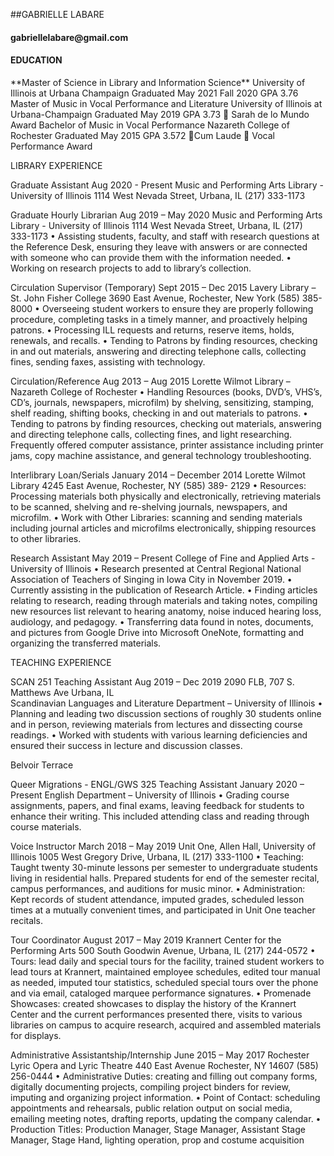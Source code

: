 ##GABRIELLE LABARE
<h4>gabriellelabare@gmail.com</h4>

<h4>EDUCATION</h4>
**Master of Science in Library and Information Science**
University of Illinois at Urbana Champaign		Graduated May 2021
Fall 2020 GPA 3.76 
Master of Music in Vocal Performance and Literature	
University of Illinois at Urbana-Champaign			Graduated May 2019
GPA 3.73  Sarah de lo Mundo Award
Bachelor of Music in Vocal Performance	
Nazareth College of Rochester					Graduated May 2015
GPA 3.572 Cum Laude  Vocal Performance Award

LIBRARY EXPERIENCE

Graduate Assistant							Aug 2020 - Present
Music and Performing Arts Library - University of Illinois
1114 West Nevada Street, Urbana, IL
(217) 333-1173

Graduate Hourly Librarian						Aug 2019 – May 2020
Music and Performing Arts Library - University of Illinois
1114 West Nevada Street, Urbana, IL
(217) 333-1173
•	Assisting students, faculty, and staff with research questions at the Reference Desk, ensuring they leave with answers or are connected with someone who can provide them with the information needed. 
•	Working on research projects to add to library’s collection. 

Circulation Supervisor (Temporary)				Sept 2015 – Dec 2015
Lavery Library – St. John Fisher College
3690 East Avenue, Rochester, New York
(585) 385-8000
•	Overseeing student workers to ensure they are properly following procedure, completing tasks in a timely manner, and proactively helping patrons.
•	Processing ILL requests and returns, reserve items, holds, renewals, and recalls.
•	Tending to Patrons by finding resources, checking in and out materials, answering and directing telephone calls, collecting fines, sending faxes, assisting with technology.

Circulation/Reference			 			Aug 2013 – Aug 2015
Lorette Wilmot Library – Nazareth College of Rochester
•	Handling Resources (books, DVD’s, VHS’s, CD’s, journals, newspapers, microfilm) by shelving, sensitizing, stamping, shelf reading, shifting books, checking in and out materials to patrons. 
•	Tending to patrons by finding resources, checking out materials, answering and directing telephone calls, collecting fines, and light researching. Frequently offered computer assistance, printer assistance including printer jams, copy machine assistance, and general technology troubleshooting.

Interlibrary Loan/Serials				January 2014 – December 2014
Lorette Wilmot Library
4245 East Avenue, Rochester, NY
(585) 389- 2129
•	Resources: Processing materials both physically and electronically, retrieving materials to be scanned, shelving and re-shelving journals, newspapers, and microfilm.
•	Work with Other Libraries: scanning and sending materials including journal articles and microfilms electronically, shipping resources to other libraries.


Research Assistant					May 2019 – Present
College of Fine and Applied Arts - University of Illinois
•	Research presented at Central Regional National Association of Teachers of Singing in Iowa City in November 2019. 
•	Currently assisting in the publication of Research Article.
•	Finding articles relating to research, reading through materials and taking notes, compiling new resources list relevant to hearing anatomy, noise induced hearing loss, audiology, and pedagogy. 
•	Transferring data found in notes, documents, and pictures from Google Drive into Microsoft OneNote, formatting and organizing the transferred materials.

TEACHING EXPERIENCE

SCAN 251 Teaching Assistant					Aug 2019 – Dec 2019
2090 FLB, 707 S. Matthews Ave Urbana, IL			
Scandinavian Languages and Literature Department – University of Illinois
•	Planning and leading two discussion sections of roughly 30 students online and in person, reviewing materials from lectures and dissecting course readings. 
•	Worked with students with various learning deficiencies and ensured their success in lecture and discussion classes. 

Belvoir Terrace

Queer Migrations - ENGL/GWS 325 Teaching Assistant		January 2020 – Present
English Department – University of Illinois
•	Grading course assignments, papers, and final exams, leaving feedback for students to enhance their writing. This included attending class and reading through course materials. 

Voice Instructor					March 2018 – May 2019
Unit One, Allen Hall, University of Illinois
1005 West Gregory Drive, Urbana, IL
(217) 333-1100
•	Teaching: Taught twenty 30-minute lessons per semester to undergraduate students living in residential halls. Prepared students for end of the semester recital, campus performances, and auditions for music minor.
•	Administration: Kept records of student attendance, imputed grades, scheduled lesson times at a mutually convenient times, and participated in Unit One teacher recitals. 

Tour Coordinator					August 2017 – May 2019
Krannert Center for the Performing Arts
500 South Goodwin Avenue, Urbana, IL
(217) 244-0572
•	Tours: lead daily and special tours for the facility, trained student workers to lead tours at Krannert, maintained employee schedules, edited tour manual as needed, imputed tour statistics, scheduled special tours over the phone and via email, cataloged marquee performance signatures.
•	Promenade Showcases: created showcases to display the history of the Krannert Center and the current performances presented there, visits to various libraries on campus to acquire research, acquired and assembled materials for displays.


Administrative Assistantship/Internship		June 2015 – May 2017
Rochester Lyric Opera and Lyric Theatre
440 East Avenue Rochester, NY 14607
(585) 256-0444
•	Administrative Duties: creating and filling out company forms, digitally documenting projects, compiling project binders for review, imputing and organizing project information.
•	Point of Contact: scheduling appointments and rehearsals, public relation output on social media, emailing meeting notes, drafting reports, updating the company calendar.
•	Production Titles: Production Manager, Stage Manager, Assistant Stage Manager, Stage Hand, lighting operation, prop and costume acquisition


